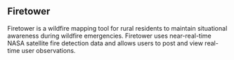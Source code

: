 ## Firetower

Firetower is a wildfire mapping tool for rural residents to maintain situational awareness during wildfire emergencies. Firetower uses near-real-time NASA satellite fire detection data and allows users to post and view real-time user observations. 




 
